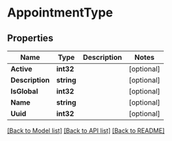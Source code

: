 # AppointmentType

## Properties

Name | Type | Description | Notes
------------ | ------------- | ------------- | -------------
**Active** | **int32** |  | [optional] 
**Description** | **string** |  | [optional] 
**IsGlobal** | **int32** |  | [optional] 
**Name** | **string** |  | [optional] 
**Uuid** | **int32** |  | [optional] 

[[Back to Model list]](../README.md#documentation-for-models) [[Back to API list]](../README.md#documentation-for-api-endpoints) [[Back to README]](../README.md)


